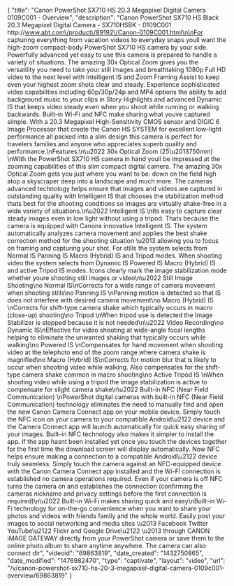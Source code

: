 {
    "title": "Canon PowerShot SX710 HS 20.3 Megapixel Digital Camera 0109C001 - Overview",
    "description": "Canon PowerShot SX710 HS Black 20.3 Megapixel Digital Camera - SX710HSBK - 0109C001 http:\/\/www.abt.com\/product\/89192\/Canon-0109C001.html\n\nFor capturing everything from vacation videos to everyday snaps youll want the high-zoom compact-body PowerShot SX710 HS camera by your side. Powerfully advanced yet easy to use this camera is prepared to handle a variety of situations. The amazing 30x Optical Zoom gives you the versatility you need to take your still images and breathtaking 1080p Full HD video to the next level with Intelligent IS and Zoom Framing Assist to keep even your highest zoom shots clear and steady. Experience sophisticated video capabilities including 60p\/30p\/24p and MP4 options the ability to add background music to your clips in Story Highlights and advanced Dynamic IS that keeps video steady even when you shoot while running or walking backwards. Built-in Wi-Fi and NFC make sharing what youve captured simple. With a 20.3 Megapixel High-Sensitivity CMOS sensor and DIGIC 6 Image Processor that create the Canon HS SYSTEM for excellent low-light performance all packed into a slim design this camera is perfect for travelers families and anyone who appreciates superb quality and performance.\nFeatures:\n\u2022 30x Optical Zoom (25\u2013750mm) \nWith the PowerShot SX710 HS camera in hand youll be impressed at the zooming capabilities of this slim compact digital camera. The amazing 30x Optical Zoom gets you just where you want to be: down on the field high atop a skyscraper deep into a landscape and much more. The cameras advanced technology helps ensure that images and videos are captured in outstanding quality with Intelligent IS that chooses the stabilization method thats best for the shooting conditions so images are virtually shake-free in a wide variety of situations.\n\u2022 Intelligent IS \nIts easy to capture clear steady images even in low light without using a tripod. Thats because the camera is equipped with Canons innovative Intelligent IS. The system automatically analyzes camera movement and applies the best shake correction method for the shooting situation \u2013 allowing you to focus on framing and capturing your shot. For stills the system selects from Normal IS Panning IS Macro (Hybrid) IS and Tripod modes. When shooting video the system selects from Dynamic IS Powered IS Macro (Hybrid) IS and active Tripod IS modes. Icons clearly mark the image stabilization mode whether youre shooting still images or video\n\u2022 Still Image Shooting\no Normal IS\nCorrects for a wide range of camera movement when shooting stills\no Panning IS \nPanning motion is detected so that IS does not interfere with desired camera movement\no Macro (Hybrid) IS \nCorrects for shift-type camera shake which typically occurs in macro (close-up) shooting\no Tripod \nWhen tripod use is detected the Image Stabilizer is stopped because it is not needed\n\u2022 Video Recording\no Dynamic IS\nEffective for video shooting at wide-angle focal lengths helping to eliminate the unwanted shaking that typically occurs while walking\no Powered IS \nCompensates for hand movement when shooting video at the telephoto end of the zoom range where camera shake is magnified\no Macro (Hybrid) IS\nCorrects for motion blur that is likely to occur when shooting video while walking. Also compensates for the shift-type camera shake common in macro shooting\no Active Tripod IS \nWhen shooting video while using a tripod the image stabilization is active to compensate for slight camera shake\n\u2022 Built-in NFC (Near Field Communication) \nPowerShot digital cameras with built-in NFC (Near Field Communication) technology eliminates the need to manually find and open the new Canon Camera Connect app on your mobile device. Simply touch the NFC icon on your camera to your compatible Android\u2122 device and the Camera Connect app will launch automatically for quick easy sharing of your images. Built-in NFC technology also makes it simpler to install the app. If the app hasnt been installed yet once you touch the devices together for the first time the download screen will display automatically. Now NFC helps ensure making a connection to a compatible Android\u2122 device truly seamless. Simply touch the camera against an NFC-equipped device with the Canon Camera Connect app installed and the Wi-Fi connection is established no camera operations required. Even if your camera is off NFC turns the camera on and establishes the connection (confirming the cameras nickname and privacy settings before the first connection is required)\n\u2022 Built-in Wi-Fi makes sharing quick and easy\nBuilt-in Wi-Fi technology for on-the-go convenience when you want to share your photos and videos with friends family and the whole world. Easily post your images to social networking and media sites \u2013 Facebook Twitter YouTube\u2122 Flickr and Google Drive\u2122 \u2013 through CANON iMAGE GATEWAY directly from your PowerShot camera or save them to the online photo album to share anytime anywhere. The camera can also connect dir",
    "videoid": "69863819",
    "date_created": "1432750865",
    "date_modified": "1476982470",
    "type": "captivate",
    "layout": "video",
    "url": "\/v\/canon-powershot-sx710-hs-20-3-megapixel-digital-camera-0109c001-overview\/69863819"
}